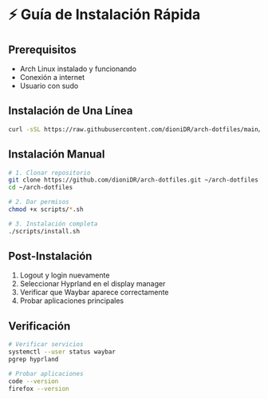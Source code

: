 # ⚡ Guía de Instalación Rápida

## Prerequisitos
- Arch Linux instalado y funcionando
- Conexión a internet
- Usuario con sudo

## Instalación de Una Línea
```bash
curl -sSL https://raw.githubusercontent.com/dioniDR/arch-dotfiles/main/scripts/quick-install.sh  < /dev/null |  bash
```

## Instalación Manual
```bash
# 1. Clonar repositorio
git clone https://github.com/dioniDR/arch-dotfiles.git ~/arch-dotfiles
cd ~/arch-dotfiles

# 2. Dar permisos
chmod +x scripts/*.sh

# 3. Instalación completa
./scripts/install.sh
```

## Post-Instalación
1. Logout y login nuevamente
2. Seleccionar Hyprland en el display manager
3. Verificar que Waybar aparece correctamente
4. Probar aplicaciones principales

## Verificación
```bash
# Verificar servicios
systemctl --user status waybar
pgrep hyprland

# Probar aplicaciones
code --version
firefox --version
```
